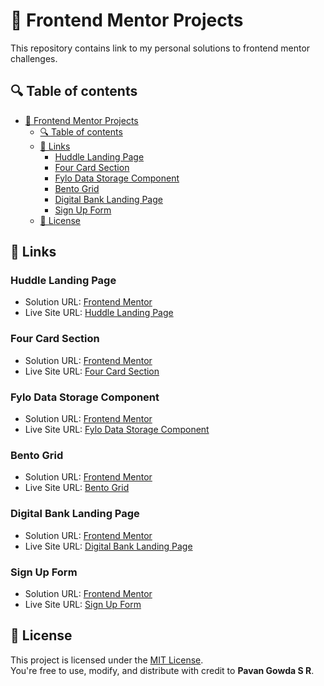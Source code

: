 # 🚀 Frontend Mentor Projects

This repository contains link to my personal solutions to frontend mentor challenges.

## 🔍 Table of contents

- [🚀 Frontend Mentor Projects](#-frontend-mentor-projects)
  - [🔍 Table of contents](#-table-of-contents)
  - [🔗 Links](#-links)
    - [Huddle Landing Page](#huddle-landing-page)
    - [Four Card Section](#four-card-section)
    - [Fylo Data Storage Component](#fylo-data-storage-component)
    - [Bento Grid](#bento-grid)
    - [Digital Bank Landing Page](#digital-bank-landing-page)
    - [Sign Up Form](#sign-up-form)
  - [📄 License](#-license)
  
## 🔗 Links 

### Huddle Landing Page

- Solution URL: [Frontend Mentor](https://www.frontendmentor.io/solutions/-built-to-impress-400400-accessibility-and-clamp-magic-BTrnYRoOa0)
- Live Site URL: [Huddle Landing Page](https://ruthlesscalm.github.io/fm-huddle-landing-page/)

### Four Card Section

- Solution URL: [Frontend Mentor](https://www.frontendmentor.io/solutions/-400400-accessibility-clamp-magic-and-with-a-theme-switcher-JceynnMrQa)
- Live Site URL: [Four Card Section](https://ruthlesscalm.github.io/fm-four-card-section/)

### Fylo Data Storage Component

- Solution URL: [Frontend Mentor](https://www.frontendmentor.io/solutions/-built-to-impress-400400-accessibility-and-progress-bar-timeout-9ho8s2LCci)
- Live Site URL: [Fylo Data Storage Component](https://ruthlesscalm.github.io/fm-fylo-data-storage-component/)

### Bento Grid

- Solution URL: [Frontend Mentor](https://www.frontendmentor.io/solutions/-pixel-perfect-fluid-bento-grid-and-398400-accessibility-VvP0mgxd0w)
- Live Site URL: [Bento Grid](https://ruthlesscalm.github.io/fm-bento-grid/)

### Digital Bank Landing Page

- Solution URL: [Frontend Mentor](https://www.frontendmentor.io/solutions/-pixel-perfect-fluid-landing-page-and-395400-accessibility-S0TnVjsxuB)
- Live Site URL: [Digital Bank Landing Page](https://ruthlesscalm.github.io/fm-digitalbank-landing-page/)
  
### Sign Up Form

- Solution URL: [Frontend Mentor](https://www.frontendmentor.io/solutions/-pixel-perfect-fluid-landing-page-and-395400-accessibility-S0TnVjsxuB)
- Live Site URL: [Sign Up Form]()

## 📄 License

This project is licensed under the [MIT License](LICENSE).  
You're free to use, modify, and distribute with credit to **Pavan Gowda S R**.
